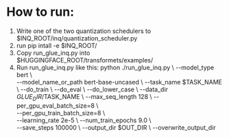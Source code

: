 # How to run:
1. Write one of the two quantization schedulers to $INQ_ROOT/inq/quantization_scheduler.py
2. run pip intall -e $INQ_ROOT/
3. Copy run_glue_inq.py into $HUGGINGFACE_ROOT/transformets/examples/
4. Run run_glue_inq.py like this:
    python ./run_glue_inq.py \\
    --model_type bert   \\   
    --model_name_or_path bert-base-uncased      \\
    --task_name $TASK_NAME      \\
    --do_train      \\
    --do_eval      \\
    --do_lower_case     \\
    --data_dir $GLUE_DIR/$TASK_NAME      \\
    --max_seq_length 128     \\
    --per_gpu_eval_batch_size=8      \\  
    --per_gpu_train_batch_size=8     \\  
    --learning_rate 2e-5     \\
    --num_train_epochs 9.0    \\  
    --save_steps 100000      \\
    --output_dir $OUT_DIR  \\
    --overwrite_output_dir
    
